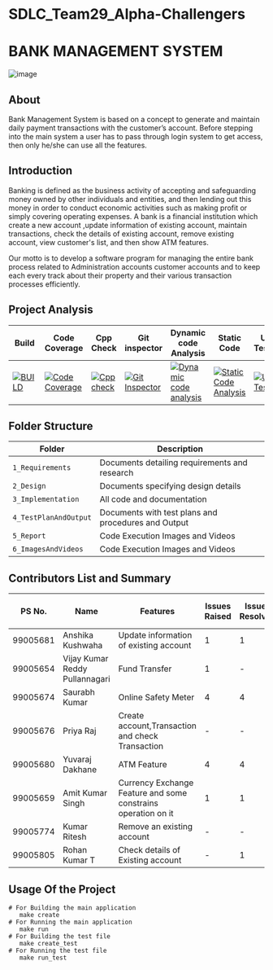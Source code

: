 # SDLC_Team29_Alpha-Challengers

# BANK MANAGEMENT SYSTEM
![image](https://user-images.githubusercontent.com/43665196/130262863-ae54d2e7-21d5-422c-b541-3fbef5bd1905.png)


## About
Bank Management System is based on a concept to generate and maintain daily payment transactions with the customer’s account. Before stepping into the main system a user has to pass through login system to get access, then only he/she can use all the features.

## Introduction

Banking is defined as the business activity of accepting and safeguarding money owned by other individuals and entities, and then lending out this money in order to conduct economic activities such as making profit or simply covering operating expenses. A bank is a financial institution which create a new account ,update information of existing account, maintain transactions, check the details of existing account, remove existing account, view customer's list, and then show ATM features.

Our motto is to develop a software program for managing the entire bank process related to Administration accounts customer accounts and to keep each every track about their property and their various transaction processes efficiently.

## Project Analysis
Build|Code Coverage|Cpp Check|Git inspector| Dynamic code Analysis|Static Code|Unit Testing|
-------|----- |----------|----------------|---------------|---------------|--------------- |
[![BUILD](https://github.com/YuvarajDakhane/SDLC_Team29_Alpha-Challengers/actions/workflows/build.yml/badge.svg)](https://github.com/YuvarajDakhane/SDLC_Team29_Alpha-Challengers/actions/workflows/build.yml)|[![Code Coverage](https://github.com/YuvarajDakhane/SDLC_Team29_Alpha-Challengers/actions/workflows/code_coverage.yml/badge.svg)](https://github.com/YuvarajDakhane/SDLC_Team29_Alpha-Challengers/actions/workflows/code_coverage.yml)|[![Cpp check](https://github.com/YuvarajDakhane/SDLC_Team29_Alpha-Challengers/actions/workflows/cppcheck.yml/badge.svg)](https://github.com/YuvarajDakhane/SDLC_Team29_Alpha-Challengers/actions/workflows/cppcheck.yml)|[![Git Inspector](https://github.com/YuvarajDakhane/SDLC_Team29_Alpha-Challengers/actions/workflows/git_inspector.yml/badge.svg)](https://github.com/YuvarajDakhane/SDLC_Team29_Alpha-Challengers/actions/workflows/git_inspector.yml)|[![Dynamic code analysis](https://github.com/YuvarajDakhane/SDLC_Team29_Alpha-Challengers/actions/workflows/valgrid.yml/badge.svg)](https://github.com/YuvarajDakhane/SDLC_Team29_Alpha-Challengers/actions/workflows/valgrid.yml)|[![Static Code Analysis](https://github.com/YuvarajDakhane/SDLC_Team29_Alpha-Challengers/actions/workflows/static_code_analysis.yml/badge.svg)](https://github.com/YuvarajDakhane/SDLC_Team29_Alpha-Challengers/actions/workflows/static_code_analysis.yml)|[![Unit Testing](https://github.com/YuvarajDakhane/SDLC_Team29_Alpha-Challengers/actions/workflows/unit_testing.yml/badge.svg)](https://github.com/YuvarajDakhane/SDLC_Team29_Alpha-Challengers/actions/workflows/unit_testing.yml)


## Folder Structure
|Folder               | Description
|---------------------|------------------------------------------
|`1_Requirements`     | Documents detailing requirements and research
|`2_Design`           | Documents specifying design details
|`3_Implementation`   | All code and documentation
|`4_TestPlanAndOutput`| Documents with test plans and procedures and Output 
|`5_Report`           | Code Execution Images and Videos
|`6_ImagesAndVideos`   | Code Execution Images and Videos


## Contributors List and Summary

PS No. | Name | Features | Issues Raised  |Issues Resolved| No Test Cases | Test Case Pass |
-------|----- |----------|----------------|---------------|---------------|--------------- |
 99005681 | Anshika Kushwaha | Update information of existing account | 1 | 1 | - | -|
 99005654 | Vijay Kumar Reddy Pullannagari | Fund Transfer | 1 | - | 5 | 5|
 99005674 | Saurabh Kumar | Online Safety Meter | 4 | 4 | 10 | 10 |
 99005676 | Priya Raj | Create account,Transaction and check Transaction | - | - | - | -|
 99005680 | Yuvaraj Dakhane | ATM Feature | 4 | 4 | 5 | 5 |
 99005659 | Amit Kumar Singh | Currency Exchange Feature and some constrains operation on it | 1 | 1 | 5 | 5|
 99005774 | Kumar Ritesh | Remove an existing account | - | - | - | -|
 99005805 | Rohan Kumar T | Check details of Existing account | - | 1 | - | -|
       
## Usage Of the Project   
 
    # For Building the main application
       make create
    # For Running the main application
       make run
    # For Building the test file
       make create_test
    # For Running the test file
       make run_test

